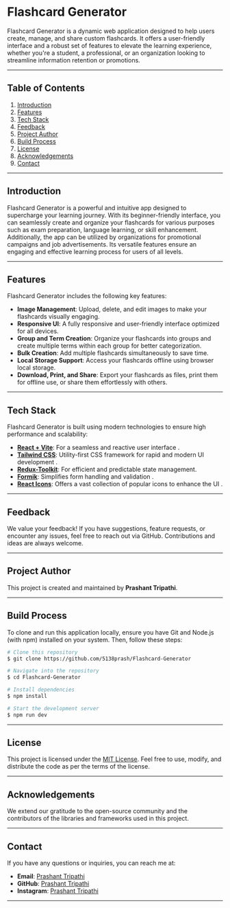 # Flashcard Generator

Flashcard Generator is a dynamic web application designed to help users create, manage, and share custom flashcards. It offers a user-friendly interface and a robust set of features to elevate the learning experience, whether you're a student, a professional, or an organization looking to streamline information retention or promotions.

---

## Table of Contents
1. [Introduction](#introduction)
2. [Features](#features)
3. [Tech Stack](#tech-stack)
4. [Feedback](#feedback)
5. [Project Author](#project-author)
6. [Build Process](#build-process)
7. [License](#license)
8. [Acknowledgements](#acknowledgements)
9. [Contact](#contact)

---

## Introduction
Flashcard Generator is a powerful and intuitive app designed to supercharge your learning journey. With its beginner-friendly interface, you can seamlessly create and organize your flashcards for various purposes such as exam preparation, language learning, or skill enhancement. Additionally, the app can be utilized by organizations for promotional campaigns and job advertisements. Its versatile features ensure an engaging and effective learning process for users of all levels.

---

## Features
Flashcard Generator includes the following key features:

- **Image Management**: Upload, delete, and edit images to make your flashcards visually engaging.
- **Responsive UI**: A fully responsive and user-friendly interface optimized for all devices.
- **Group and Term Creation**: Organize your flashcards into groups and create multiple terms within each group for better categorization.
- **Bulk Creation**: Add multiple flashcards simultaneously to save time.
- **Local Storage Support**: Access your flashcards offline using browser local storage.
- **Download, Print, and Share**: Export your flashcards as files, print them for offline use, or share them effortlessly with others.

---

## Tech Stack
Flashcard Generator is built using modern technologies to ensure high performance and scalability:

- **[React + Vite](https://vite.dev/)**: For a seamless and reactive user interface .
- **[Tailwind CSS](https://tailwindcss.com/)**: Utility-first CSS framework for rapid and modern UI development .
- **[Redux-Toolkit](https://redux-toolkit.js.org/introduction/getting-started)**: For efficient and predictable state management.
- **[Formik](https://formik.org/docs/overview)**: Simplifies form handling and validation .
- **[React Icons](https://react-icons.github.io/react-icons/)**: Offers a vast collection of popular icons to enhance the UI .

---

## Feedback
We value your feedback! If you have suggestions, feature requests, or encounter any issues, feel free to reach out via GitHub. Contributions and ideas are always welcome.

---

## Project Author
This project is created and maintained by **Prashant Tripathi**.

---

## Build Process
To clone and run this application locally, ensure you have Git and Node.js (with npm) installed on your system. Then, follow these steps:

```bash
# Clone this repository
$ git clone https://github.com/5138prash/Flashcard-Generator

# Navigate into the repository
$ cd Flashcard-Generator

# Install dependencies
$ npm install

# Start the development server
$ npm run dev
```

---

## License
This project is licensed under the [MIT License](LICENSE). Feel free to use, modify, and distribute the code as per the terms of the license.

---

## Acknowledgements
We extend our gratitude to the open-source community and the contributors of the libraries and frameworks used in this project.

---

## Contact
If you have any questions or inquiries, you can reach me at:

- **Email**: [Prashant Tripathi](prashanttripathi1310@gmail.com)
- **GitHub**: [Prashant Tripathi](https://github.com/5138prash)
- **Instagram**: [Prashant Tripathi](https://www.instagram.com/prsanttripathi/)

---


